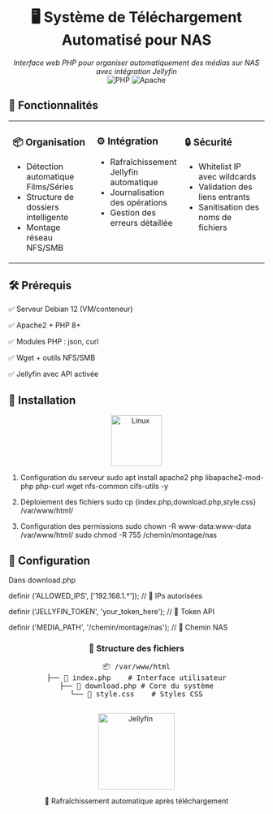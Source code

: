 <div align="center">

# 🖥️ Système de Téléchargement Automatisé pour NAS

*Interface web PHP pour organiser automatiquement des médias sur NAS avec intégration Jellyfin*  
![PHP](https://img.shields.io/badge/PHP-8%2B-777BB4?logo=php) 
![Apache](https://img.shields.io/badge/Apache-2.4-D22128?logo=apache) 

</div>

## 🎯 Fonctionnalités
<table>
  <tr>
    <td width="33%" valign="top">
      <h3>📦 Organisation</h3>
      <ul>
        <li>Détection automatique Films/Séries</li>
        <li>Structure de dossiers intelligente</li>
        <li>Montage réseau NFS/SMB</li>
      </ul>
    </td>
    <td width="33%" valign="top">
      <h3>⚙️ Intégration</h3>
      <ul>
        <li>Rafraîchissement Jellyfin automatique</li>
        <li>Journalisation des opérations</li>
        <li>Gestion des erreurs détaillée</li>
      </ul>
    </td>
    <td width="33%" valign="top">
      <h3>🔒 Sécurité</h3>
      <ul>
        <li>Whitelist IP avec wildcards</li>
        <li>Validation des liens entrants</li>
        <li>Sanitisation des noms de fichiers</li>
      </ul>
    </td>
  </tr>
</table>

## 🛠️ Prérequis

✅ Serveur Debian 12 (VM/conteneur)

✅ Apache2 + PHP 8+

✅ Modules PHP : json, curl

✅ Wget + outils NFS/SMB

✅ Jellyfin avec API activée

## 🚀 Installation
<div align="center">
  <img src="https://upload.wikimedia.org/wikipedia/commons/3/35/Tux.svg" width="100" alt="Linux">
</div>

1. Configuration du serveur
sudo apt install apache2 php libapache2-mod-php php-curl wget nfs-common cifs-utils -y

2. Déploiement des fichiers
sudo cp {index.php,download.php,style.css} /var/www/html/

3. Configuration des permissions
sudo chown -R www-data:www-data /var/www/html/
sudo chmod -R 755 /chemin/montage/nas


## 🔧 Configuration
Dans download.php

definir ('ALLOWED_IPS', ['192.168.1.*']); // 🔐 IPs autorisées

definir ('JELLYFIN_TOKEN', 'your_token_here'); // 🔑 Token API

definir ('MEDIA_PATH', '/chemin/montage/nas'); // 📁 Chemin NAS


<div align="center">
  <h3>📜 Structure des fichiers</h3>
  <pre>
📦 /var/www/html
├── 📄 index.php    # Interface utilisateur
├── 📄 download.php # Core du système
└── 📄 style.css    # Styles CSS
  </pre>
</div>




<div align="center">
  <img src="https://encrypted-tbn0.gstatic.com/images?q=tbn:ANd9GcQ4pDM-XXQyYGYYz02A4qgyS9HgtFGZbW3xag&s" width="150" alt="Jellyfin">
  <p>🔄 Rafraîchissement automatique après téléchargement</p>
</div>
